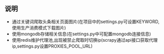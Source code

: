 ## 说明

* 通过关键词爬取头条相关页面图片(在项目中的settings.py可设置KEYWORD,使用生产消费模式下载图片)
* 使用mongodb存储相关信息(在settings.py中可配置mongodb连接信息)
* 使用redis维护代理池,出现被禁止爬取时切换ip(scrapy通过api接口获取代理ip,settings.py设置PROXIES_POOL_URL)